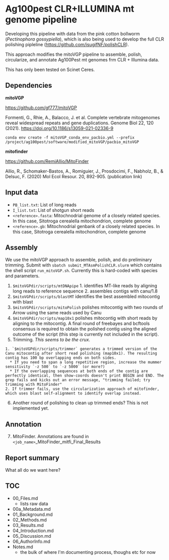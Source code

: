 # Ag100pest CLR+ILLUMINA  mt genome pipeline
Developing this pipeline with data from the pink cotton bollworm (*Pectinophora gossypiella*), which is also being used to develop the full CLR polishing pipleline (https://github.com/isugifNF/polishCLR).  

This approach modifies the mitoVGP pipeline to assemble, polish, circularize, and annotate Ag100Pest mt genomes frm CLR + Illumina data.

This has only been tested on Scinet Ceres.

## Dependencies
**mitoVGP**

https://github.com/gf777/mitoVGP

Formenti, G., Rhie, A., Balacco, J. et al. Complete vertebrate mitogenomes reveal widespread repeats and gene duplications. Genome Biol 22, 120 (2021). https://doi.org/10.1186/s13059-021-02336-9

`conda env create -f mitoVGP_conda_env_pacbio.yml --prefix /project/ag100pest/software/modified_mitoVGP/pacbio_mitoVGP`

**mitofinder**

https://github.com/RemiAllio/MitoFinder

Allio, R., Schomaker-Bastos, A., Romiguier, J., Prosdocimi, F., Nabholz, B., & Delsuc, F. (2020) Mol Ecol Resour. 20, 892-905. (publication link)



## Input  data
  * `PB_list.txt`: List of long reads
  * `I_list.txt`: List of shotgun short reads
  * `<reference>.fasta`: Mitochnodrial genome of a closely related species. In this case, Sitotroga cerealella mitochondrion, complete genome
  * `<reference>.gb`: Mitochnodrial genbank of a closely related species. In this case, Sitotroga cerealella mitochondrion, complete genome


## Assembly

We use the mitoVGP approach to assemble, polish, and do preliminary trimming. Submit with `sbatch submit_MTAsmPolishCLR.slurm` which contains the shell script `run_mitoVGP.sh`. Currently this is hard-coded with species and parameters.

  1. `$mitoVGPdir/scripts/mtDNApipe`
    1. identifies MT-like reads by aligning long reads to reference sequence
    2. assembles contigs with canu/1.8
  2. `$mitoVGPdir/scripts/blastMT` identifies the best assembled mitocontig with blast
  3. `$mitoVGPdir/scripts/mitoPolish` polishes mitocontig with two rounds of Arrow using the same reads used by Canu
  4. `$mitoVGPdir/scripts/map10x1` polishes mitocontig with short reads by aligning to the mitocontig. A final round of freebayes and bcftools consensus is required to obtain the polished contig using the aligned outcome of the script (this step is currently not included in the script).
  5. Trimming. *This seems to be the crux.*

    1. `$mitoVGPdir/scripts/trimmer` generates a trimmed version of the Canu mitocontig after short read polishing (map10x1). The resulting contig has 100 bp overlapping ends on both sides.
      * If you need to span a long repetitive region, increase the mummer sensitivity `-z 500` to `-z 5000` (or more?)
      * If the overlapping sequences at both ends of the contig are perfectly identical, then show-coords doesn't print BEGIN and END. The grep fails and kicks out an error message, "trimming failed; try trimming with MitoFinder"
    2. If trimmer fails, use the circularization approach of mitofinder, which uses blast self-alignment to identify overlap instead.


  6. Another round of polishing to clean up trimmed ends? This is not implemented yet.

## Annotation
 7. MitoFinder. Annotations are found in `<job_name>`_MitoFinder_mitfi_Final_Results


 ## Report summary
 What all do we want here?


## TOC
* 00_Files.md
  * lists raw data
* 00a_Metadata.md
* 01_Background.md
* 02_Methods.md  
* 03_Results.md
* 04_Introduction.md
* 05_Discussion.md
* 06_AuthorInfo.md
* Notes.md
  * the bulk of where I'm documenting process, thoughs etc for now
